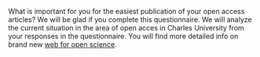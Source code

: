 
What is important for you for the easiest publication of your open access articles? We will be glad if you complete this questionnaire.
We will analyze the current situation in the area of open acces in Charles University from your responses in the questionnaire.
You will find more detailed info on brand new [web for open science](https://openscience.cuni.cz/OSCI-1.html).

